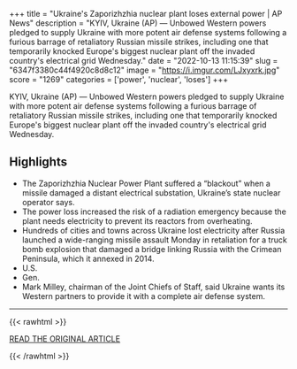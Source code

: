 +++
title = "Ukraine's Zaporizhzhia nuclear plant loses external power | AP News"
description = "KYIV, Ukraine (AP) — Unbowed Western powers pledged to supply Ukraine  with more potent air defense systems following a furious barrage of retaliatory Russian missile strikes, including one that temporarily knocked Europe's biggest nuclear plant off the invaded country's electrical grid Wednesday."
date = "2022-10-13 11:15:39"
slug = "6347f3380c44f4920c8d8c12"
image = "https://i.imgur.com/LJxyxrk.jpg"
score = "1269"
categories = ['power', 'nuclear', 'loses']
+++

KYIV, Ukraine (AP) — Unbowed Western powers pledged to supply Ukraine  with more potent air defense systems following a furious barrage of retaliatory Russian missile strikes, including one that temporarily knocked Europe's biggest nuclear plant off the invaded country's electrical grid Wednesday.

## Highlights

- The Zaporizhzhia Nuclear Power Plant suffered a “blackout” when a missile damaged a distant electrical substation, Ukraine’s state nuclear operator says.
- The power loss increased the risk of a radiation emergency because the plant needs electricity to prevent its reactors from overheating.
- Hundreds of cities and towns across Ukraine lost electricity after Russia launched a wide-ranging missile assault Monday in retaliation for a truck bomb explosion that damaged a bridge linking Russia with the Crimean Peninsula, which it annexed in 2014.
- U.S.
- Gen.
- Mark Milley, chairman of the Joint Chiefs of Staff, said Ukraine wants its Western partners to provide it with a complete air defense system.

---

{{< rawhtml >}}
  <p class="article-category">
    <a target="_blank" href="https://apnews.com/article/russia-ukraine-kyiv-business-crimea-e06ff29cd9b834c8dd607f977a1a0288">READ THE ORIGINAL ARTICLE</a>
  </p>
{{< /rawhtml >}}
